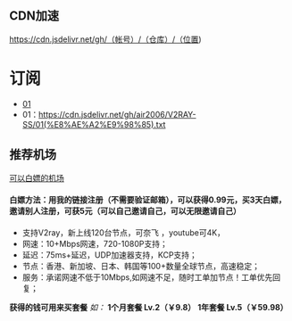 ## CDN加速
https://cdn.jsdelivr.net/gh/（帐号）/（仓库）/（位置)


# 订阅
* [01](https://cdn.jsdelivr.net/gh/air2006/V2RAY-SS/01(%E8%AE%A2%E9%98%85).txt)
* 01：https://cdn.jsdelivr.net/gh/air2006/V2RAY-SS/01(%E8%AE%A2%E9%98%85).txt


## 推荐机场
[可以白嫖的机场](https://bit.ly/2NCE7pF)


#### 白嫖方法：用我的链接注册（不需要验证邮箱），可以获得0.99元，买3天白嫖，邀请别人注册，可获5元（可以自己邀请自己，可以无限邀请自己）


- 支持V2ray，新上线120台节点，可奈飞 ，youtube可4K，
- 网速：10+Mbps网速，720-1080P支持；
- 延迟：75ms+延迟，UDP加速器支持，KCP支持；
- 节点：香港、新加坡、日本、韩国等100+数量全球节点，高速稳定；
- 服务：承诺网速不低于10Mbps,如网速不足，随时工单加节点！工单优先回复；



**获得的钱可用来买套餐**
*如：*
**1个月套餐 Lv.2（￥9.8）**
**1年套餐 Lv.5（￥59.98）**
